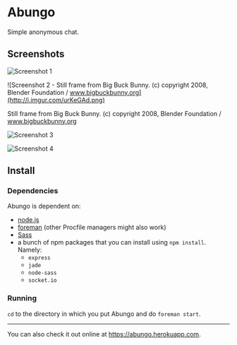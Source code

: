# Abungo

Simple anonymous chat.

## Screenshots

![Screenshot 1](http://i.imgur.com/LU2rNX7.png)

![Screenshot 2 - Still frame from Big Buck Bunny. (c) copyright 2008, Blender Foundation / www.bigbuckbunny.org](http://i.imgur.com/urKeGAd.png)

Still frame from Big Buck Bunny. (c) copyright 2008, Blender Foundation / www.bigbuckbunny.org

![Screenshot 3](http://i.imgur.com/Z73xJ1n.png)

![Screenshot 4](http://i.imgur.com/zznCaxe.png)

## Install

### Dependencies

Abungo is dependent on:

+ [node.js](https://nodejs.org)
+ [foreman](https://github.com/ddollar/foreman) (other Procfile managers might also work)
+ [Sass](http://sass-lang.com)
+ a bunch of npm packages that you can install using `npm install`. Namely:
  + `express`
  + `jade`
  + `node-sass`
  + `socket.io`

### Running

`cd` to the directory in which you put Abungo and do `foreman start`.

---

You can also check it out online at https://abungo.herokuapp.com.

